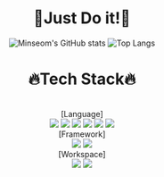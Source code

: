<div align="center">
  
# 👊Just Do it!👊

![Minseom's GitHub stats](https://github-readme-stats.vercel.app/api?username=alstja98&show_icons=true&theme=great-gatsby)
![Top Langs](https://github-readme-stats.vercel.app/api/top-langs/?username=alstja98&layout=compact&theme=great-gatsby)
# 🔥Tech Stack🔥
<br>[Language]<br>
<img src="https://img.shields.io/badge/Java-informational?style={plastic}&logo=Java&logoColor={007396}"/>
<img src="https://img.shields.io/badge/JavaScript-lightgrey?style={plastic}&logo=JavaScript&logoColor={F7DF1E}"/>
<img src="https://img.shields.io/badge/MySQL-yellow?style={plastic}&logo=MySQL&logoColor={4479A1}"/>
<img src="https://img.shields.io/badge/Python-white?style={plastic}&logo=Python&logoColor={3776AB}"/>
<img src="https://img.shields.io/badge/HTML5-orange?style={plastic}&logo=HTML5&logoColor={E34F26}"/>
<img src="https://img.shields.io/badge/CSS3-informational?style={plastic}&logo=CSS3&logoColor={1572B6}"/>
<br>[Framework]<br>
<img src="https://img.shields.io/badge/Springboot-green?style={plastic}&logo=Springboot&logoColor={6DB33F}"/>
<img src="https://img.shields.io/badge/Django-blue?style={plastic}&logo=Django&logoColor={6DB33F}"/>
<br>[Workspace]<br>
<img src="https://img.shields.io/badge/GitHub-black?style={plastic}&logo=Github&logoColor={181717}"/>
<img src="https://img.shields.io/badge/Notion-grey?style={plastic}&logo=Notion&logoColor={000000}"/>
#
  
</div>
<!--
**alstja98/alstja98** is a ✨ _special_ ✨ repository because its `README.md` (this file) appears on your GitHub profile.

Here are some ideas to get you started:

- 🔭 I’m currently working on ...
- 🌱 I’m currently learning ...
- 👯 I’m looking to collaborate on ...
- 🤔 I’m looking for help with ...
- 💬 Ask me about ...
- 📫 How to reach me: ...
- 😄 Pronouns: ...
- ⚡ Fun fact: ...
-->
